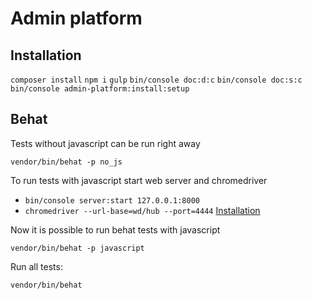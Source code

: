 Admin platform
==============

Installation
------------

`composer install`
`npm i`
`gulp`
`bin/console doc:d:c`
`bin/console doc:s:c`
`bin/console admin-platform:install:setup`

Behat
-----

Tests without javascript can be run right away

`vendor/bin/behat -p no_js`

To run tests with javascript start web server and chromedriver
 - `bin/console server:start 127.0.0.1:8000`
 - `chromedriver --url-base=wd/hub --port=4444` [Installation](https://gist.github.com/ziadoz/3e8ab7e944d02fe872c3454d17af31a5)

Now it is possible to run behat tests with javascript

`vendor/bin/behat -p javascript`

Run all tests:

`vendor/bin/behat`
